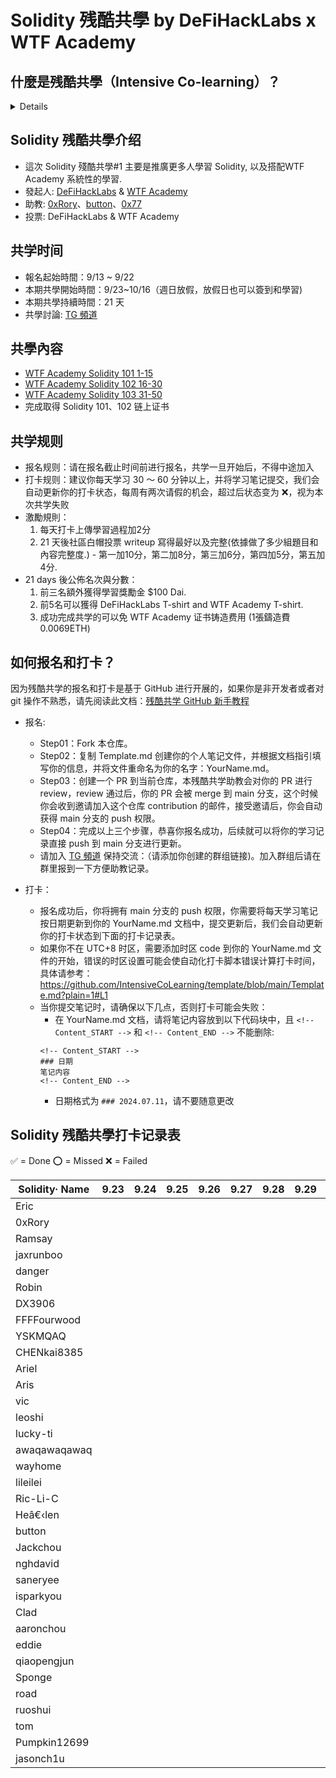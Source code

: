 # Solidity 残酷共學 by DeFiHackLabs x WTF Academy

## 什麼是残酷共學（Intensive Co-learning）？
<details>
    
残酷共学是由 [Bruce Xu](https://twitter.com/brucexu_eth) 首创的一种学习模式，目前由 [LXDAO](https://lxdao.io/) 组织并运营残酷共学品牌。
共学有很多种，「残酷共学」与之不同的是「残酷」：

- 你必须每天围绕某个「共学主题」进行学习，每周只有两次请假机会，通常每天至少需要花费半个小时（最好一個小时以上）来学习。
- 你必须提交你的学习证明（按照共学内容设计）到这个「仓库」来证明你今天学习了。
- 如果你没有完成上面两点，你会立刻被踢掉并且标记为 ❌ 失败。

报名方式是完全基于 GitHub 的流程，通过提交 PR 进行申请，合并 PR 之后拥有更新权限。如果你不熟悉 GitHub 和 Git 的操作，请先自行学习。

</details>

## Solidity 残酷共學介绍

- 這次 Solidity 殘酷共學#1 主要是推廣更多人學習 Solidity, 以及搭配WTF Academy 系統性的學習.
- 發起人: [DeFiHackLabs](https://x.com/DeFiHackLabs) & [WTF Academy](https://x.com/WTFAcademy_)
- 助教: [0xRory](https://x.com/0x_Rory)、[button](https://x.com/buttonwildmaybe)、[0x77](https://x.com/0x00077)
- 投票: DeFiHackLabs & WTF Academy

## 共学时间

- 報名起始時間：9/13 ~ 9/22
- 本期共學開始時間：9/23~10/16（週日放假，放假日也可以簽到和學習)
- 本期共學持續時間：21 天
- 共學討論: [TG 頻道](https://t.me/+eogaKxQs-1BlZmJl)

## 共學內容
- [WTF Academy Solidity 101 1-15](https://github.com/AmazingAng/WTF-Solidity)
- [WTF Academy Solidity 102 16-30](https://github.com/AmazingAng/WTF-Solidity)
- [WTF Academy Solidity 103 31-50](https://github.com/AmazingAng/WTF-Solidity)
- 完成取得 Solidity 101、102 链上证书

## 共学规则

- 报名规则：请在报名截止时间前进行报名，共学一旦开始后，不得中途加入
- 打卡规则：建议你每天学习 30 ～ 60 分钟以上，并将学习笔记提交，我们会自动更新你的打卡状态，每周有两次请假的机会，超过后状态变为 ❌，视为本次共学失败
- 激勵規則：
    1. 每天打卡上傳學習過程加2分
    2. 21 天後社區白帽投票 writeup 寫得最好以及完整(依據做了多少組題目和內容完整度.) - 第一加10分，第二加8分，第三加6分，第四加5分，第五加4分.
- 21 days 後公佈名次與分數：
    1. 前三名額外獲得學習獎勵金 $100 Dai.
    2. 前5名可以獲得 DeFiHackLabs T-shirt and WTF Academy T-shirt.
    3. 成功完成共学的可以免 WTF Academy 证书铸造费用 (1張鑄造費0.0069ETH) 

## 如何报名和打卡？

因为残酷共学的报名和打卡是基于 GitHub 进行开展的，如果你是非开发者或者对 git 操作不熟悉，请先阅读此文档：[残酷共学 GitHub 新手教程](https://www.notion.so/lxdao/GitHub-53fca5ba49bb40c69e4e40e69f58f416)

- 报名:

  - Step01：Fork 本仓库。
  - Step02：复制 Template.md 创建你的个人笔记文件，并根据文档指引填写你的信息，并将文件重命名为你的名字：YourName.md。
  - Step03：创建一个 PR 到当前仓库，本残酷共学助教会对你的 PR 进行 review，review 通过后，你的 PR 会被 merge 到 main 分支，这个时候你会收到邀请加入这个仓库 contribution 的邮件，接受邀请后，你会自动获得 main 分支的 push 权限。
  - Step04：完成以上三个步骤，恭喜你报名成功，后续就可以将你的学习记录直接 push 到 main 分支进行更新。
  - 请加入 [TG 頻道](https://t.me/+eogaKxQs-1BlZmJl) 保持交流：（请添加你创建的群组链接)。加入群组后请在群里报到一下方便助教记录。

- 打卡：
  - 报名成功后，你将拥有 main 分支的 push 权限，你需要将每天学习笔记按日期更新到你的 YourName.md 文档中，提交更新后，我们会自动更新你的打卡状态到下面的打卡记录表。
  - 如果你不在 UTC+8 时区，需要添加时区 code 到你的 YourName.md 文件的开始，错误的时区设置可能会使自动化打卡脚本错误计算打卡时间，具体请参考：https://github.com/IntensiveCoLearning/template/blob/main/Template.md?plain=1#L1
  - 当你提交笔记时，请确保以下几点，否则打卡可能会失败：
    - 在 YourName.md 文档，请将笔记内容放到以下代码块中，且 `<!-- Content_START -->` 和 `<!-- Content_END -->` 不能删除:
    ```
    <!-- Content_START -->
    ### 日期
    笔记内容
    <!-- Content_END -->
    ```
    - 日期格式为 `### 2024.07.11`，请不要随意更改

## Solidity 残酷共學打卡记录表

✅ = Done ⭕️ = Missed ❌ = Failed

<!-- START_COMMIT_TABLE -->
| Solidity· Name | 9.23 | 9.24 | 9.25 | 9.26 | 9.27 | 9.28 | 9.29 | 9.30 | 10.01 | 10.02 | 10.03 | 10.04 | 10.05 | 10.06 | 10.07 | 10.08 | 10.09 | 10.10 | 10.11 | 10.12 | 10.13 | 10.14 | 10.15 | 10.16 |
| ------------- | ---- | ---- | ---- | ---- | ---- | ---- | ---- | ---- | ---- | ---- | ---- | ---- | ---- | ---- | ---- | ---- | ---- | ---- | ---- | ---- | ---- | ---- | ---- | ---- |
| Eric | | | | | | | | |   |   |   |   |   |   |   |   |   |   |   |   |   |   | | |
| 0xRory | | | | | | | | |   |   |   |   |   |   |   |   |   |   |   |   |   |   | | |
| Ramsay | | | | | | | | |   |   |   |   |   |   |   |   |   |   |   |   |   |   | | |
| jaxrunboo | | | | | | | | |   |   |   |   |   |   |   |   |   |   |   |   |   |   | | |
| danger | | | | | | | | |   |   |   |   |   |   |   |   |   |   |   |   |   |   | | |
| Robin | | | | | | | | |   |   |   |   |   |   |   |   |   |   |   |   |   |   | | |
| DX3906 | | | | | | | | |   |   |   |   |   |   |   |   |   |   |   |   |   |   | | |
| FFFFourwood | | | | | | | | |   |   |   |   |   |   |   |   |   |   |   |   |   |   | | |
| YSKMQAQ | | | | | | | | |   |   |   |   |   |   |   |   |   |   |   |   |   |   | | |
| CHENkai8385 | | | | | | | | |   |   |   |   |   |   |   |   |   |   |   |   |   |   | | |
| Ariel | | | | | | | | |   |   |   |   |   |   |   |   |   |   |   |   |   |   | | |
| Aris | | | | | | | | |   |   |   |   |   |   |   |   |   |   |   |   |   |   | | |
| vic | | | | | | | | |   |   |   |   |   |   |   |   |   |   |   |   |   |   | | |
| leoshi | | | | | | | | |   |   |   |   |   |   |   |   |   |   |   |   |   |   | | |
| lucky-ti | | | | | | | | |   |   |   |   |   |   |   |   |   |   |   |   |   |   | | |
| awaqawaqawaq | | | | | | | | |   |   |   |   |   |   |   |   |   |   |   |   |   |   | | |
| wayhome | | | | | | | | |   |   |   |   |   |   |   |   |   |   |   |   |   |   | | |
| lileilei | | | | | | | | |   |   |   |   |   |   |   |   |   |   |   |   |   |   | | |
| Ric-Li-C | | | | | | | | |   |   |   |   |   |   |   |   |   |   |   |   |   |   | | |
| Heâ€‹len | | | | | | | | |   |   |   |   |   |   |   |   |   |   |   |   |   |   | | |
| button | | | | | | | | |   |   |   |   |   |   |   |   |   |   |   |   |   |   | | |
| Jackchou | | | | | | | | |   |   |   |   |   |   |   |   |   |   |   |   |   |   | | |
| nghdavid | | | | | | | | |   |   |   |   |   |   |   |   |   |   |   |   |   |   | | |
| saneryee | | | | | | | | |   |   |   |   |   |   |   |   |   |   |   |   |   |   | | |
| isparkyou | | | | | | | | |   |   |   |   |   |   |   |   |   |   |   |   |   |   | | |
| Clad | | | | | | | | |   |   |   |   |   |   |   |   |   |   |   |   |   |   | | |
| aaronchou | | | | | | | | |   |   |   |   |   |   |   |   |   |   |   |   |   |   | | |
| eddie | | | | | | | | |   |   |   |   |   |   |   |   |   |   |   |   |   |   | | |
| qiaopengjun | | | | | | | | |   |   |   |   |   |   |   |   |   |   |   |   |   |   | | |
| Sponge | | | | | | | | |   |   |   |   |   |   |   |   |   |   |   |   |   |   | | |
| road | | | | | | | | |   |   |   |   |   |   |   |   |   |   |   |   |   |   | | |
| ruoshui | | | | | | | | |   |   |   |   |   |   |   |   |   |   |   |   |   |   | | |
| tom | | | | | | | | |   |   |   |   |   |   |   |   |   |   |   |   |   |   | | |
| Pumpkin12699 | | | | | | | | |   |   |   |   |   |   |   |   |   |   |   |   |   |   | | |
| jasonch1u | | | | | | | | |   |   |   |   |   |   |   |   |   |   |   |   |   |   | | |
<!-- END_COMMIT_TABLE -->












































<!-- STATISTICALDATA_START -->
<!-- STATISTICALDATA_END -->
